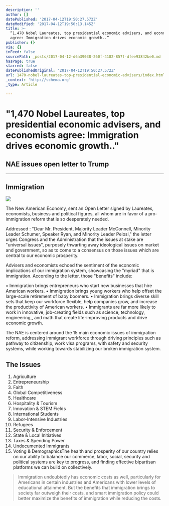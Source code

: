 ```yaml
---
description: ''
author: []
datePublished: '2017-04-12T19:50:27.572Z'
dateModified: '2017-04-12T19:50:13.145Z'
title: >-
  “1,470 Nobel Laureates, top presidential economic advisers, and economists
  agree: Immigration drives economic growth..”
publisher: {}
via: {}
inFeed: false
sourcePath: _posts/2017-04-12-d6a39038-260f-4182-857f-dfee93842be0.md
hasPage: true
starred: false
datePublishedOriginal: '2017-04-12T19:50:27.572Z'
url: 1470-nobel-laureates-top-presidential-economic-advisers/index.html
_context: 'http://schema.org'
_type: Article

---
```

# "1,470 Nobel Laureates, top presidential economic advisers, and economists agree: Immigration drives economic growth.."

## NAE issues open letter to Trump

---

## Immigration
![](https://s3-us-west-2.amazonaws.com/the-grid-img/p/5f89058e6f463437ae7ffd26a0ae633288c7d6f1.jpg)

The New American Economy, sent an Open Letter signed by Laureates, economists, business and political figures, all whom are in favor of a pro-immigration reform that is so desperately needed.

Addressed : "Dear Mr. President, Majority Leader McConnell, Minority Leader Schumer, Speaker Ryan, and Minority Leader Pelosi," the letter urges Congress and the Administration that the issues at stake are "universal issues", purposely thwarting away ideological issues on market and government, so as to come to a consensus on those issues which are central to our economic prosperity.

Advisers and economists echoed the sentiment of the economic implications of our immigration system, showcasing the "myriad" that is immigration. According to the letter, those "benefits" include:

• Immigration brings entrepreneurs who start new businesses that hire American workers. • Immigration brings young workers who help offset the large-scale retirement of baby boomers. • Immigration brings diverse skill sets that keep our workforce flexible, help companies grow, and increase the productivity of American workers. • Immigrants are far more likely to work in innovative, job-creating fields such as science, technology, engineering,, and math that create life-improving products and drive economic growth.

The NAE is centered around the 15 main economic issues of immigration reform, addressing immigrant workforce through driving principles such as pathway to citizenship, work visa programs, with safety and security systems, while working towards stabilizing our broken immigration system.

## The Issues

1. Agriculture
2. Entrepreneurship
3. Faith
4. Global Competitiveness
5. Healthcare
6. Hospitality & Tourism
7. Innovation & STEM Fields
8. International Students
9. Labor-Intensive Industries
10. Refugees
11. Security & Enforcement
12. State & Local Initiatives
13. Taxes & Spending Power
14. Undocumented Immigrants
15. Voting & DemographicsThe health and prosperity of our country relies on our ability to balance our commerce, labor, social, security and political systems are key to progress, and finding effective bipartisan platforms we can build on collectively.

> Immigration undoubtedly has economic costs as well, particularly for Americans in certain
> industries and Americans with lower levels of educational attainment. But the benefits that
> immigration brings to society far outweigh their costs, and smart immigration policy could better
> maximize the benefits of immigration while reducing the costs.